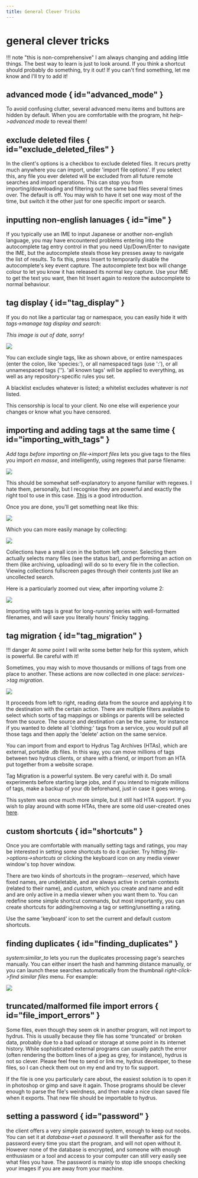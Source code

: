 ```yaml
---
title: General Clever Tricks
---
```


# general clever tricks

!!! note "this is non-comprehensive"
	I am always changing and adding little things. The best way to learn is just to look around. If you think a shortcut should probably do something, try it out! If you can't find something, let me know and I'll try to add it!

## advanced mode { id="advanced_mode" }

To avoid confusing clutter, several advanced menu items and buttons are hidden by default. When you are comfortable with the program, hit _help->advanced mode_ to reveal them!

## exclude deleted files { id="exclude_deleted_files" }

In the client's options is a checkbox to exclude deleted files. It recurs pretty much anywhere you can import, under 'import file options'. If you select this, any file you ever deleted will be excluded from all future remote searches and import operations. This can stop you from importing/downloading and filtering out the same bad files several times over. The default is off. You may wish to have it set one way most of the time, but switch it the other just for one specific import or search.

## inputting non-english lanuages { id="ime" }

If you typically use an IME to input Japanese or another non-english language, you may have encountered problems entering into the autocomplete tag entry control in that you need Up/Down/Enter to navigate the IME, but the autocomplete steals those key presses away to navigate the list of results. To fix this, press Insert to temporarily disable the autocomplete's key event capture. The autocomplete text box will change colour to let you know it has released its normal key capture. Use your IME to get the text you want, then hit Insert again to restore the autocomplete to normal behaviour.

## tag display { id="tag_display" }

If you do not like a particular tag or namespace, you can easily hide it with _tags->manage tag display and search_:

_This image is out of date, sorry!_

![](images/tag_censorship.png)

You can exclude single tags, like as shown above, or entire namespaces (enter the colon, like 'species:'), or all namespaced tags (use ':'), or all unnamespaced tags (''). 'all known tags' will be applied to everything, as well as any repository-specific rules you set.

A blacklist excludes whatever is listed; a whitelist excludes whatever is _not_ listed.

This censorship is local to your client. No one else will experience your changes or know what you have censored.

## importing and adding tags at the same time { id="importing_with_tags" }

_Add tags before importing_ on _file->import files_ lets you give tags to the files you import _en masse_, and intelligently, using regexes that parse filename:

![](images/gunnerkrigg_import.png)

This should be somewhat self-explanatory to anyone familiar with regexes. I hate them, personally, but I recognise they are powerful and exactly the right tool to use in this case. [This](http://www.aivosto.com/vbtips/regex.html) is a good introduction.

Once you are done, you'll get something neat like this:

![](images/gunnerkrigg_page.png)

Which you can more easily manage by collecting:

![](images/gunnerkrigg_chapter.png)

Collections have a small icon in the bottom left corner. Selecting them actually selects many files (see the status bar), and performing an action on them (like archiving, uploading) will do so to every file in the collection. Viewing collections fullscreen pages through their contents just like an uncollected search.

Here is a particularly zoomed out view, after importing volume 2:

![](images/gunnerkrigg_volume.png)

Importing with tags is great for long-running series with well-formatted filenames, and will save you literally hours' finicky tagging.

## tag migration { id="tag_migration" }

!!! danger
	At _some_ point I will write some better help for this system, which is powerful. Be careful with it!

Sometimes, you may wish to move thousands or millions of tags from one place to another. These actions are now collected in one place: _services->tag migration_.

![](images/tag_migration.png)

It proceeds from left to right, reading data from the source and applying it to the destination with the certain action. There are multiple filters available to select which sorts of tag mappings or siblings or parents will be selected from the source. The source and destination can be the same, for instance if you wanted to delete all 'clothing:' tags from a service, you would pull all those tags and then apply the 'delete' action on the same service.

You can import from and export to Hydrus Tag Archives (HTAs), which are external, portable .db files. In this way, you can move millions of tags between two hydrus clients, or share with a friend, or import from an HTA put together from a website scrape.

Tag Migration is a powerful system. Be very careful with it. Do small experiments before starting large jobs, and if you intend to migrate millions of tags, make a backup of your db beforehand, just in case it goes wrong.

This system was once much more simple, but it still had HTA support. If you wish to play around with some HTAs, there are some old user-created ones [here](https://www.mediafire.com/folder/yoy1dx6or0tnr/tag_archives).

## custom shortcuts { id="shortcuts" }

Once you are comfortable with manually setting tags and ratings, you may be interested in setting some shortcuts to do it quicker. Try hitting _file->options->shortcuts_ or clicking the keyboard icon on any media viewer window's top hover window.

There are two kinds of shortcuts in the program--_reserved_, which have fixed names, are undeletable, and are always active in certain contexts (related to their name), and _custom_, which you create and name and edit and are only active in a media viewer when you want them to. You can redefine some simple shortcut commands, but most importantly, you can create shortcuts for adding/removing a tag or setting/unsetting a rating.

Use the same 'keyboard' icon to set the current and default custom shortcuts.

## finding duplicates { id="finding_duplicates" }

_system:similar_to_ lets you run the duplicates processing page's searches manually. You can either insert the hash and hamming distance manually, or you can launch these searches automatically from the thumbnail _right-click->find similar files_ menu. For example:

![](images/similar_gununu.png)

## truncated/malformed file import errors { id="file_import_errors" }

Some files, even though they seem ok in another program, will not import to hydrus. This is usually because they file has some 'truncated' or broken data, probably due to a bad upload or storage at some point in its internet history. While sophisticated external programs can usually patch the error (often rendering the bottom lines of a jpeg as grey, for instance), hydrus is not so clever. Please feel free to send or link me, hydrus developer, to these files, so I can check them out on my end and try to fix support.

If the file is one you particularly care about, the easiest solution is to open it in photoshop or gimp and save it again. Those programs should be clever enough to parse the file's weirdness, and then make a nice clean saved file when it exports. That new file should be importable to hydrus.

## setting a password { id="password" }

the client offers a very simple password system, enough to keep out noobs. You can set it at _database->set a password_. It will thereafter ask for the password every time you start the program, and will not open without it. However none of the database is encrypted, and someone with enough enthusiasm or a tool and access to your computer can still very easily see what files you have. The password is mainly to stop idle snoops checking your images if you are away from your machine.

